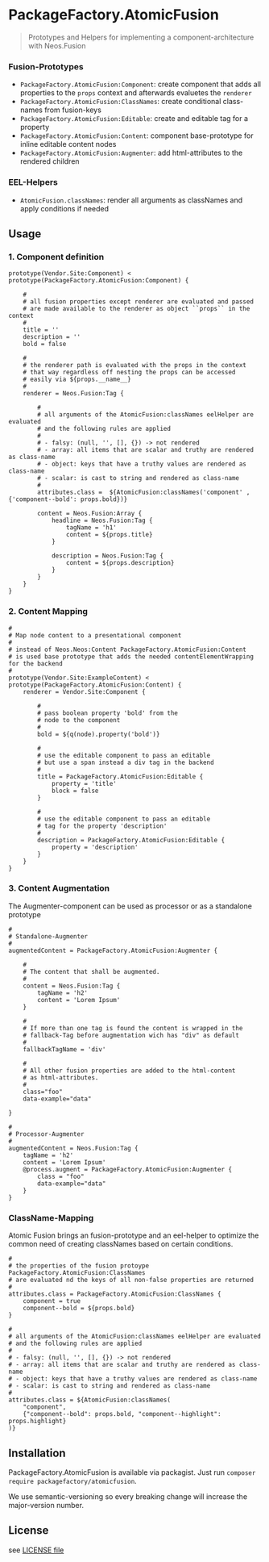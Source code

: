 # PackageFactory.AtomicFusion

> Prototypes and Helpers for implementing a component-architecture with Neos.Fusion

### Fusion-Prototypes

- `PackageFactory.AtomicFusion:Component`: create component that adds all properties to the `props` context 
  and afterwards evaluetes the `renderer`
- `PackageFactory.AtomicFusion:ClassNames`: create conditional class-names from fusion-keys
- `PackageFactory.AtomicFusion:Editable`: create and editable tag for a property
- `PackageFactory.AtomicFusion:Content`: component base-prototype for inline editable content nodes 
- `PackageFactory.AtomicFusion:Augmenter`: add html-attributes to the rendered children 

### EEL-Helpers

- `AtomicFusion.classNames`: render all arguments as classNames and apply conditions if needed

## Usage 

### 1. Component definition

```
prototype(Vendor.Site:Component) < prototype(PackageFactory.AtomicFusion:Component) {
    
    #
    # all fusion properties except renderer are evaluated and passed 
    # are made available to the renderer as object ``props`` in the context
    # 
    title = ''
    description = ''
    bold = false

    #
    # the renderer path is evaluated with the props in the context
    # that way regardless off nesting the props can be accessed
    # easily via ${props.__name__}
    # 
    renderer = Neos.Fusion:Tag {
    
        #
        # all arguments of the AtomicFusion:classNames eelHelper are evaluated 
        # and the following rules are applied
        # 
        # - falsy: (null, '', [], {}) -> not rendered
        # - array: all items that are scalar and truthy are rendered as class-name
        # - object: keys that have a truthy values are rendered as class-name
        # - scalar: is cast to string and rendered as class-name
        # 
        attributes.class =  ${AtomicFusion:classNames('component' , {'component--bold': props.bold})} 
        
        content = Neos.Fusion:Array {
            headline = Neos.Fusion:Tag {
                tagName = 'h1'
                content = ${props.title}
            }

            description = Neos.Fusion:Tag {
                content = ${props.description}
            }
        }
    }
}
```

### 2. Content Mapping

```
#
# Map node content to a presentational component 
# 
# instead of Neos.Neos:Content PackageFactory.AtomicFusion:Content 
# is used base prototype that adds the needed contentElementWrapping for the backend
#
prototype(Vendor.Site:ExampleContent) < prototype(PackageFactory.AtomicFusion:Content) {
	renderer = Vendor.Site:Component {
	
		# 
		# pass boolean property 'bold' from the
		# node to the component
		#
		bold = ${q(node).property('bold')}	
	
		#
		# use the editable component to pass an editable 
		# but use a span instead a div tag in the backend
		#
		title = PackageFactory.AtomicFusion:Editable {
			property = 'title'
			block = false
		}
		
		#
		# use the editable component to pass an editable 
		# tag for the property 'description'
		#
		description = PackageFactory.AtomicFusion:Editable {
			property = 'description'
		}
	}
}
```

### 3. Content Augmentation

The Augmenter-component can be used as processor or as a standalone prototype

```
#
# Standalone-Augmenter
# 
augmentedContent = PackageFactory.AtomicFusion:Augmenter {

    #
    # The content that shall be augmented. 
    #
    content = Neos.Fusion:Tag {
        tagName = 'h2'
        content = 'Lorem Ipsum'
    }
    
    #
    # If more than one tag is found the content is wrapped in the 
    # fallback-Tag before augmentation wich has "div" as default   
    # 
    fallbackTagName = 'div'
        
    #
    # All other fusion properties are added to the html-content
    # as html-attributes.
    # 
    class="foo" 
    data-example="data"

}

#
# Processor-Augmenter
#
augmentedContent = Neos.Fusion:Tag {
    tagName = 'h2'
    content = 'Lorem Ipsum'
    @process.augment = PackageFactory.AtomicFusion:Augmenter {
        class = "foo"
        data-example="data"
    }
}
```

### ClassName-Mapping

Atomic Fusion brings an fusion-prototype and an eel-helper to optimize 
the common need of creating classNames based on certain conditions. 

```
#
# the properties of the fusion protoype PackageFactory.AtomicFusion:ClassNames 
# are evaluated nd the keys of all non-false properties are returned
# 
attributes.class = PackageFactory.AtomicFusion:ClassNames {
    component = true
    component--bold = ${props.bold} 
}

#
# all arguments of the AtomicFusion:classNames eelHelper are evaluated 
# and the following rules are applied
# 
# - falsy: (null, '', [], {}) -> not rendered
# - array: all items that are scalar and truthy are rendered as class-name
# - object: keys that have a truthy values are rendered as class-name
# - scalar: is cast to string and rendered as class-name
# 
attributes.class = ${AtomicFusion:classNames(
    "component",
    {"component--bold": props.bold, "component--highlight": props.highlight}         
)}
```

## Installation

PackageFactory.AtomicFusion is available via packagist. Just run `composer require packagefactory/atomicfusion`. 

We use semantic-versioning so every breaking change will increase the major-version number.

## License

see [LICENSE file](LICENSE)
